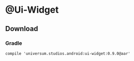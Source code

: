 @Ui-Widget
===============

## Download ##

### Gradle ###

    compile 'universum.studios.android:ui-widget:0.9.0@aar'
